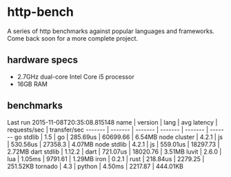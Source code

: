 http-bench
==========

A series of http benchmarks against popular languages and frameworks. Come back soon for a more complete project.  
  
hardware specs
--------------
* 2.7GHz dual-core Intel Core i5 processor
* 16GB RAM

benchmarks
----------
Last run 2015-11-08T20:35:08.815148
name | version | lang | avg latency | requests/sec | transfer/sec
------- | ------- | ------- | ------- | ------- | -------
go stdlib | 1.5 | go | 285.69us | 60699.66 | 6.54MB
node cluster | 4.2.1 | js | 530.56us | 27358.3 | 4.07MB
node stdlib | 4.2.1 | js | 559.01us | 18297.73 | 2.72MB
dart stdlib | 1.12.2 | dart | 721.07us | 18020.76 | 3.51MB
luvit | 2.6.0 | lua | 1.05ms | 9791.61 | 1.29MB
iron | 0.2.1 | rust | 218.84us | 2279.25 | 251.52KB
tornado | 4.3 | python | 4.50ms | 2217.87 | 444.01KB
